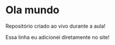 # Ola mundo
 
Repositório criado ao vivo durante a aula!

Essa linha eu adicionei diretamente no site!
